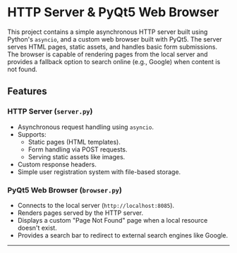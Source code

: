 # HTTP Server & PyQt5 Web Browser

This project contains a simple asynchronous HTTP server built using Python's `asyncio`, and a custom web browser built with PyQt5. The server serves HTML pages, static assets, and handles basic form submissions. The browser is capable of rendering pages from the local server and provides a fallback option to search online (e.g., Google) when content is not found.

## Features

### HTTP Server (`server.py`)
- Asynchronous request handling using `asyncio`.
- Supports:
  - Static pages (HTML templates).
  - Form handling via POST requests.
  - Serving static assets like images.
- Custom response headers.
- Simple user registration system with file-based storage.

### PyQt5 Web Browser (`browser.py`)
- Connects to the local server (`http://localhost:8085`).
- Renders pages served by the HTTP server.
- Displays a custom "Page Not Found" page when a local resource doesn't exist.
- Provides a search bar to redirect to external search engines like Google.

---



